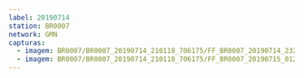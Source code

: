 ```yaml
---
label: 20190714
station: BR0007
network: GMN
capturas:
  - imagem: BR0007/BR0007_20190714_210118_706175/FF_BR0007_20190714_232256_867_0126464.fits_maxpixel.jpg
  - imagem: BR0007/BR0007_20190714_210118_706175/FF_BR0007_20190715_012753_842_0239616.fits_maxpixel.jpg
---
```


